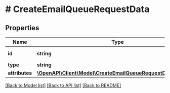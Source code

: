 # # CreateEmailQueueRequestData

## Properties

Name | Type | Description | Notes
------------ | ------------- | ------------- | -------------
**id** | **string** | ID in the format &#39;userID:queueUUID:messageUUID&#39; | [optional]
**type** | **string** | The type of the resource | [optional]
**attributes** | [**\OpenAPI\Client\Model\CreateEmailQueueRequestDataAttributes**](CreateEmailQueueRequestDataAttributes.md) |  | [optional]

[[Back to Model list]](../../README.md#models) [[Back to API list]](../../README.md#endpoints) [[Back to README]](../../README.md)
